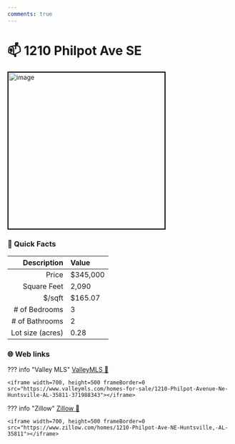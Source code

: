 ```yaml
---
comments: true
---
```


# 📫 1210 Philpot Ave SE

<img
    src="https://realestatedigital.propertiescdn.com/ListingImages/alnaris-p/images/0/0/21861766.jpg" 
    alt="image" 
    width="350" 
    style="border:2px solid black">

### :open_file_folder: Quick Facts

| Description       | Value |
| ----------------: | :---- |
| Price             | $345,000 |
| Square Feet       | 2,090 |
| $/sqft            | $165.07 |
| # of Bedrooms     | 3 |
| # of Bathrooms    | 2 |
| Lot size (acres)  | 0.28 |

### :globe_with_meridians: Web links

??? info "Valley MLS"
    [ValleyMLS 	:link:](https://www.valleymls.com/homes-for-sale/1210-Philpot-Avenue-Ne-Huntsville-AL-35811-371988343)

    <iframe width=700, height=500 frameBorder=0 src="https://www.valleymls.com/homes-for-sale/1210-Philpot-Avenue-Ne-Huntsville-AL-35811-371988343"></iframe>

??? info "Zillow"
    [Zillow :link:](https://www.zillow.com/homes/1210-Philpot-Ave-NE-Huntsville,-AL-35811)

    <iframe width=700, height=500 frameBorder=0 src="https://www.zillow.com/homes/1210-Philpot-Ave-NE-Huntsville,-AL-35811"></iframe>